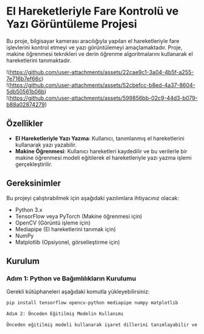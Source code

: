 # El Hareketleriyle Fare Kontrolü ve Yazı Görüntüleme Projesi  

Bu proje, bilgisayar kamerası aracılığıyla yapılan el hareketleriyle fare işlevlerini kontrol etmeyi ve yazı görüntülemeyi amaçlamaktadır. Proje, makine öğrenmesi teknikleri ve derin öğrenme algoritmalarını kullanarak el hareketlerini tanımaktadır.  

!(https://github.com/user-attachments/assets/22cae9c1-3a04-4b5f-a255-7e716b7ef66c)  
!(https://github.com/user-attachments/assets/52cbefcc-b8ed-4a37-8604-5db50561b06b)  
!(https://github.com/user-attachments/assets/599856bb-02c9-44d3-b079-b88a02874279)  

## Özellikler  

- **El Hareketleriyle Yazı Yazma**: Kullanıcı, tanımlanmış el hareketlerini kullanarak yazı yazabilir.  
- **Makine Öğrenmesi**: Kullanıcı hareketleri kaydedilir ve bu verilerle bir makine öğrenmesi modeli eğitilerek el hareketleriyle yazı yazma işlemi gerçekleştirilir.  

## Gereksinimler  

Bu projeyi çalıştırabilmek için aşağıdaki yazılımlara ihtiyacınız olacak:  

- Python 3.x  
- TensorFlow veya PyTorch (Makine öğrenmesi için)  
- OpenCV (Görüntü işleme için)  
- Mediapipe (El hareketlerini tanımak için)  
- NumPy  
- Matplotlib (Opsiyonel, görselleştirme için)  

## Kurulum  

### Adım 1: Python ve Bağımlılıkların Kurulumu  
Gerekli kütüphaneleri aşağıdaki komutla yükleyebilirsiniz:  

```bash
pip install tensorflow opencv-python mediapipe numpy matplotlib

Adım 2: Önceden Eğitilmiş Modelin Kullanımı

Önceden eğitilmiş modeli kullanarak işaret dillerini tanımlayabilir ve el hareketlerine dayalı tahminlerde bulunabilirsiniz.
